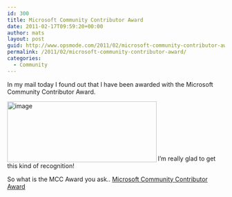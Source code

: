 ```yaml
---
id: 300
title: Microsoft Community Contributor Award
date: 2011-02-17T09:59:20+00:00
author: mats
layout: post
guid: http://www.opsmode.com/2011/02/microsoft-community-contributor-award/
permalink: /2011/02/microsoft-community-contributor-award/
categories:
  - Community
---
```

In my mail today I found out that I have been awarded with the Microsoft Community Contributor Award.

[<img style="background-image: none; border-right-width: 0px; padding-left: 0px; padding-right: 0px; display: inline; float: left; border-top-width: 0px; border-bottom-width: 0px; border-left-width: 0px; padding-top: 0px" title="image" border="0" alt="image" align="left" src="http://www.opsmode.com/wp-content/uploads/2011/02/image_thumb1.png" width="346" height="141" />](http://www.opsmode.com/wp-content/uploads/2011/02/image1.png)

&#160;

&#160;

&#160;

&#160;

I&#8217;m really glad to get this kind of recognition!

So what is the MCC Award you ask.. <a href="https://www.microsoftcommunitycontributor.com/faq.aspx" target="_blank">Microsoft Community Contributor Award</a>